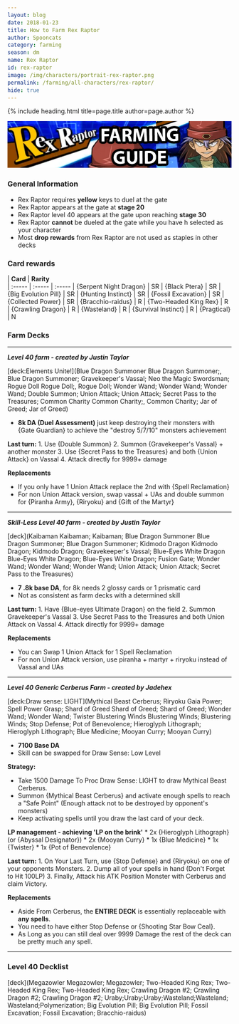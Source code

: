 ```yaml
---
layout: blog
date: 2018-01-23
title: How to Farm Rex Raptor
author: Spooncats
category: farming
season: dm
name: Rex Raptor
id: rex-raptor
image: /img/characters/portrait-rex-raptor.png
permalink: /farming/all-characters/rex-raptor/
hide: true
---
```


{% include heading.html title=page.title author=page.author %}

![Rex Banner](img/events/rex.png)

### General Information
* Rex Raptor requires **yellow** keys to duel at the gate
* Rex Raptor appears at the gate at **stage 20**
* Rex Raptor level 40 appears at the gate upon reaching **stage 30**
* Rex Raptor **cannot** be dueled at the gate while you have h selected as your character
* Most **drop rewards** from Rex Raptor are not used as staples in other decks

### Card rewards

| **Card** |  **Rarity**  
| :----- | :----- | :----- 
| {Serpent Night Dragon} | SR
| {Black Ptera} | SR
| {Big Evolution Pill} | SR
| {Hunting Instinct} | SR
| {Fossil Excavation} | SR
| {Collected Power} | SR
| {Bracchio-raidus} | R
| {Two-Headed King Rex} | R
| {Crawling Dragon} | R
| {Wasteland} | R
| {Survival Instinct} | R
| {Pragtical} | N



### Farm Decks
---
***Level 40 farm - created by Justin Taylor***

[deck:Elements Unite!](Blue Dragon Summoner Blue Dragon Summoner;, Blue Dragon Summoner; Gravekeeper's Vassal; Neo the Magic Swordsman; Rogue Doll Rogue Doll;, Rogue Doll; Wonder Wand; Wonder Wand; Wonder Wand; Double Summon; Union Attack; Union Attack; Secret Pass to the Treasures; Common Charity Common Charity;, Common Charity; Jar of Greed; Jar of Greed)


* **8k DA (Duel Assessment)** just keep destroying their monsters with {Gate Guardian} to achieve the "destroy 5/7/10" monsters achievement

**Last turn:** 
		1. Use {Double Summon}
		2. Summon {Gravekeeper's Vassal} + another monster
		3. Use {Secret Pass to the Treasures} and both {Union Attack} on Vassal 
		4. Attack directly for 9999+ damage
	
**Replacements**
* If you only have 1 Union Attack replace the 2nd with {Spell Reclamation}
* For non Union Attack version, swap vassal + UAs and double summon for {Piranha Army}, {Riryoku} and {Gift of the Martyr}
---
***Skill-Less Level 40 farm - created by Justin Taylor***

[deck](Kaibaman Kaibaman; Kaibaman; Blue Dragon Summoner Blue Dragon Summoner; Blue Dragon Summoner; Kidmodo Dragon Kidmodo Dragon; Kidmodo Dragon; Gravekeeper's Vassal; Blue-Eyes White Dragon Blue-Eyes White Dragon; Blue-Eyes White Dragon; Fusion Gate; Wonder Wand; Wonder Wand; Wonder Wand; Union Attack; Union Attack; Secret Pass to the Treasures)

* **7 .8k base DA**, for 8k needs 2 glossy cards or 1 prismatic card
* Not as consistent as farm decks with a determined skill

**Last turn:** 
		1. Have {Blue-eyes Ultimate Dragon} on the field
		2. Summon Gravekeeper's Vassal 
		3. Use Secret Pass to the Treasures and both Union Attack on Vassal 
		4. Attack directly for 9999+ damage
 
**Replacements**
* You can Swap 1 Union Attack for 1 Spell Reclamation
* For non Union Attack version, use piranha + martyr + riryoku instead of Vassal and UAs
---
***Level 40 Generic Cerberus Farm - created by Jadehex***

[deck:Draw sense: LIGHT](Mythical Beast Cerberus; Riryoku Gaia Power; Spell Power Grasp; Shard of Greed Shard of Greed; Shard of Greed; Wonder Wand; Wonder Wand; Twister Blustering Winds Blustering Winds; Blustering Winds; Stop Defense; Pot of Benevolence; Hieroglyph Lithograph; Hieroglyph Lithograph; Blue Medicine; Mooyan Curry; Mooyan Curry)

* **7100 Base DA**
* Skill can be swapped for Draw Sense: Low Level

**Strategy:**
* Take 1500 Damage To Proc Draw Sense: LIGHT to draw Mythical Beast Cerberus.
* Summon {Mythical Beast Cerberus} and activate enough spells to reach a "Safe Point" (Enough attack not to be destroyed by opponent's monsters)
* Keep activating spells until you draw the last card of your deck.

 **LP management - achieving 'LP on the brink'**
	*  2x {Hieroglyph Lithograph} (or {Abyssal Designator})
	* 2x {Mooyan Curry}
	* 1x {Blue Medicine}
	*	1x {Twister}
	*	1x {Pot of Benevolence}
	
**Last turn:** 
		1. On Your Last Turn, use {Stop Defense} and {Riryoku} on one of your opponents Monsters.
		2. Dump all of your spells in hand (Don't Forget to Hit 100LP)
		3. Finally, Attack his ATK Position Monster with Cerberus and claim Victory.

**Replacements**
* Aside From Cerberus, the **ENTIRE DECK** is essentially replaceable with **any spells**.
* You need to have either Stop Defense or {Shooting Star Bow Ceal}.
* As Long as you can still deal over 9999 Damage the rest of the deck can be pretty much any spell.



---
### Level 40 Decklist

[deck](Megazowler Megazowler; Megazowler; Two-Headed King Rex; Two-Headed King Rex; Two-Headed King Rex; Crawling Dragon #2; Crawling Dragon #2; Crawling Dragon #2; Uraby;Uraby;Uraby;Wasteland;Wasteland; Wasteland;Polymerization; Big Evolution Pill; Big Evolution Pill; Fossil Excavation; Fossil Excavation; Bracchio-raidus)
